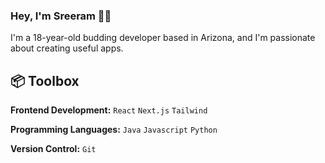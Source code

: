### Hey, I'm Sreeram 👋🏽  

I'm a 18-year-old budding developer based in Arizona, and I'm passionate about creating useful apps. 
 
## 📦 Toolbox

**Frontend Development:** `React` `Next.js` `Tailwind` 

**Programming Languages:** `Java` `Javascript` `Python` 
 
 
**Version Control:** `Git` 
